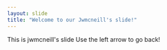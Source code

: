 ```yaml
---
layout: slide
title: "Welcome to our Jwmcneill's slide!"
---
```

This is jwmcneill's slide
Use the left arrow to go back!